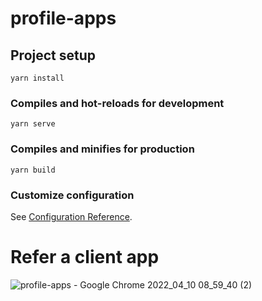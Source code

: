 # profile-apps

## Project setup
```
yarn install
```

### Compiles and hot-reloads for development
```
yarn serve
```

### Compiles and minifies for production
```
yarn build
```

### Customize configuration
See [Configuration Reference](https://cli.vuejs.org/config/).
# Refer a client app
![profile-apps - Google Chrome 2022_04_10 08_59_40 (2)](https://user-images.githubusercontent.com/51701132/162606496-17dcfa1c-67fc-4514-afe4-dbcc35063c7e.png)
